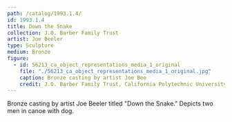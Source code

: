 ```yaml
---
path: /catalog/1993.1.4/
id: 1993.1.4
title: Down the Snake
collection: J.O. Barber Family Trust
artist: Joe Beeler
type: Sculpture
medium: Bronze
figure:
  - id: 56213_ca_object_representations_media_1_original
    file: "./56213_ca_object_representations_media_1_original.jpg"
    caption: Bronze casting by artist Joe Bee
    credit: J.O. Barber Family Trust, California Polytechnic University\nThe images associated with the objects on this website are protected under United States copyright laws. We are pleased to share these materials as an educational resource for the public for non-commercial, educational and personal use only, or for fair use as defined by law. 
---
```

Bronze casting by artist Joe Beeler titled "Down the Snake." Depicts two men in canoe with dog. 
